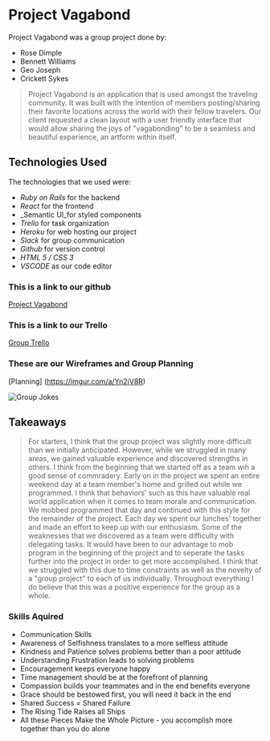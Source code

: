 # Project Vagabond

Project Vagabond was a group project done by:
* Rose Dimple 
* Bennett Williams
* Geo Joseph 
* Crickett Sykes 

> Project Vagabond is an application that is used amongst the traveling community. It was built with the intention of members posting/sharing their favorite locations across the world with their fellow travelers. Our client requested a clean layout with a user friendly interface that would allow sharing the joys of "vagabonding" to be a seamless and beautiful experience, an artform within itself. 

## Technologies Used 

The technologies that we used were:

* _Ruby on Rails_ for the backend 
* _React_ for the frontend 
* _Semantic UI_for styled components
* _Trello_ for task organization 
* _Heroku_ for web hosting our project 
* _Slack_ for group communication 
* _Github_ for version control  
* _HTML 5 / CSS 3_
* _VSCODE_ as our code editor 

### This is a link to our github 

[Project Vagabond](https://github.com/benwill777/group_project_vagabond)

### This is a link to our Trello 

[Group Trello](https://trello.com/b/okpAerLB/project-vagabond)

### These are our Wireframes and Group Planning 

[Planning]
(https://imgur.com/a/Yn2jV8R)

![Group Jokes](https://i.imgur.com/bvGUWCX.png)

## Takeaways 
 
 > For starters, I think that the group project was slightly more difficult than we initially anticipated. However, while we struggled in many areas, we gained valuable experience and discovered strengths in others. I think from the beginning that we started off as a team wih a good sense of commradery. Early on in the project we spent an entire weekend day at a team member's home and grilled out while we programmed. I think that behaviors' such as this have valuable real world application when it comes to team morale and communication. We mobbed programmed that day and continued with this style for the remainder of the project. Each day we spent our lunches' together and made an effort to keep up with our enthusiasm. 
 > Some of the weaknesses that we discovered as a team were difficulty with delegating tasks. It would have been to our advantage to mob program in the beginning of the project and to seperate the tasks further into the project in order to get more accomplished. I think that we struggled with this due to time constraints as well as the novelty of a "group project" to each of us individually. 
 > Throughout everything I do believe that this was a positive experience for the group as a whole. 


### Skills Aquired

+ Communication Skills
+ Awareness of Selfishness translates to a more selfless attitude 
+ Kindness and Patience solves problems better than a poor attitude 
+ Understanding Frustration leads to solving problems
+ Encouragement keeps everyone happy 
+ Time management should be at the forefront of planning
+ Compassion builds your teammates and in the end benefits everyone 
+ Grace should be bestowed first, you will need it back in the end 
+ Shared Success = Shared Failure
+ The Rising Tide Raises all Ships
+ All these Pieces Make the Whole Picture - you accomplish more together than you do alone


